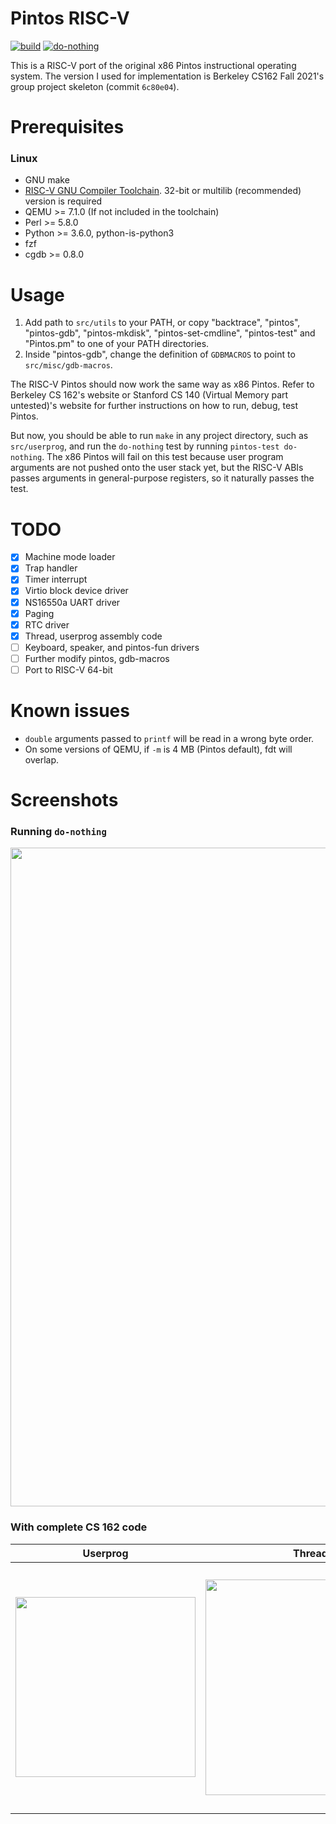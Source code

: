 Pintos RISC-V
=============

[![build](https://github.com/Syakmoon/pintos-riscv/actions/workflows/makefile.yml/badge.svg)](https://github.com/Syakmoon/pintos-riscv/actions/workflows/makefile.yml)
[![do-nothing](https://github.com/Syakmoon/pintos-riscv/actions/workflows/do-nothing.yml/badge.svg)](https://github.com/Syakmoon/pintos-riscv/actions/workflows/do-nothing.yml)

This is a RISC-V port of the original x86 Pintos instructional operating
system. The version I used for implementation is Berkeley CS162 Fall 2021's
group project skeleton (commit `6c80e04`).

Prerequisites
=============

### Linux
- GNU make
- [RISC-V GNU Compiler Toolchain](https://github.com/riscv-collab/riscv-gnu-toolchain). 32-bit or multilib (recommended) version is required
- QEMU >= 7.1.0 (If not included in the toolchain)
- Perl >= 5.8.0
- Python >= 3.6.0, python-is-python3
- fzf
- cgdb >= 0.8.0

Usage
=====

1. Add path to `src/utils` to your PATH, or copy "backtrace", "pintos",
"pintos-gdb", "pintos-mkdisk", "pintos-set-cmdline", "pintos-test" and
"Pintos.pm" to one of your PATH directories.
2. Inside "pintos-gdb", change the definition of `GDBMACROS` to point
to `src/misc/gdb-macros`.

The RISC-V Pintos should now work the same way as x86 Pintos. Refer to
Berkeley CS 162's website or Stanford CS 140 (Virtual Memory part untested)'s
website for further instructions on how to run, debug, test Pintos.

But now, you should be able to run `make` in any project directory, such as
`src/userprog`, and run the `do-nothing` test by running
`pintos-test do-nothing`. The x86 Pintos will fail on this test because user
program arguments are not pushed onto the user stack yet, but the RISC-V ABIs
passes arguments in general-purpose registers, so it naturally passes the test.

TODO
====

- [x] Machine mode loader
- [x] Trap handler
- [x] Timer interrupt
- [x] Virtio block device driver
- [x] NS16550a UART driver
- [x] Paging
- [x] RTC driver
- [x] Thread, userprog assembly code
- [ ] Keyboard, speaker, and pintos-fun drivers
- [ ] Further modify pintos, gdb-macros
- [ ] Port to RISC-V 64-bit

Known issues
============
- `double` arguments passed to `printf` will be read in a wrong byte order.
- On some versions of QEMU, if `-m` is 4 MB (Pintos default), fdt will overlap.

Screenshots
===========

### Running `do-nothing`
<img width="1054" src="https://github.com/Syakmoon/pintos-riscv/assets/43796875/751bb695-0ab4-4bd8-9870-ac10370ebe90">

### With complete CS 162 code
| Userprog | Threads | Filesys |
| -------- | ------- | ------- |
| <img width="288" src="https://github.com/Syakmoon/pintos-riscv/assets/43796875/62b5b8e5-f82b-4da1-962f-c57db7e6314d"> | <img width="345" src="https://github.com/Syakmoon/pintos-riscv/assets/43796875/05d1a2b0-6342-456f-a8b1-04c0511138e6"> | <img width="395" src="https://github.com/Syakmoon/pintos-riscv/assets/43796875/5b5a3b9b-59b2-4a74-ba7b-9cd9673b3bc1"> |
